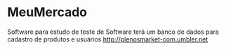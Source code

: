 # MeuMercado
Software para estudo de teste de Software
terá um banco de dados para cadastro de produtos e usuários
http://plenosmarket-com.umbler.net
